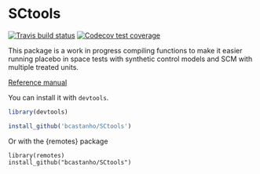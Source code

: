 
<!-- README.md is generated from README.Rmd. Please edit that file -->

# SCtools

<!-- badges: start -->

[![Travis build
status](https://travis-ci.org/medewitt/SCtools.svg?branch=master)](https://travis-ci.org/medewitt/SCtools)
[![Codecov test
coverage](https://codecov.io/gh/medewitt/SCtools/branch/master/graph/badge.svg)](https://codecov.io/gh/medewitt/SCtools?branch=master)
<!-- badges: end -->

This package is a work in progress compiling functions to make it easier
running placebo in space tests with synthetic control models and SCM
with multiple treated units.

[Reference manual](SCtools-manual.pdf)

You can install it with `devtools`.

``` r
library(devtools)

install_github('bcastanho/SCtools')
```

Or with the {remotes} package

    library(remotes)
    install_github("bcastanho/SCtools")
